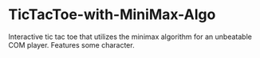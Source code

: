 # TicTacToe-with-MiniMax-Algo
Interactive tic tac toe that utilizes the minimax algorithm for an unbeatable COM player. Features some character. 

